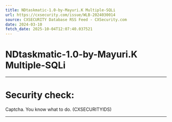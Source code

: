 ```yaml
---
title: NDtaskmatic-1.0-by-Mayuri.K Multiple-SQLi
url: https://cxsecurity.com/issue/WLB-2024030014
source: CXSECURITY Database RSS Feed - CXSecurity.com
date: 2024-03-10
fetch_date: 2025-10-04T12:07:40.037521
---
```


# NDtaskmatic-1.0-by-Mayuri.K Multiple-SQLi

---

# Security check:

Captcha. You know what to do. (CXSECURITYIDS)

---